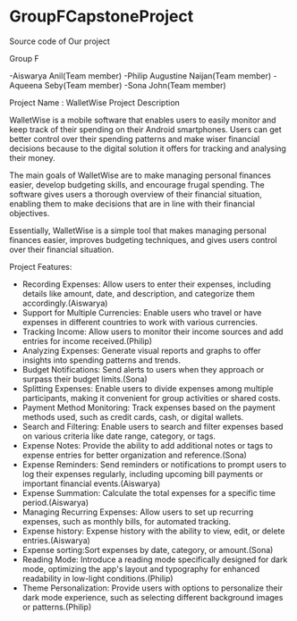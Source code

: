 # GroupFCapstoneProject
Source code of Our project


Group F

-Aiswarya Anil(Team member)
-Philip Augustine Naijan(Team member)
-Aqueena Seby(Team member)
-Sona John(Team member)


Project Name : WalletWise
Project Description

WalletWise is a mobile software that enables users to easily monitor and keep track of their spending on their Android smartphones. Users can get better control over their spending patterns and make wiser financial decisions because to the digital solution it offers for tracking and analysing their money.

The main goals of WalletWise are to make managing personal finances easier, develop budgeting skills, and encourage frugal spending. The software gives users a thorough overview of their financial situation, enabling them to make decisions that are in line with their financial objectives.

Essentially, WalletWise is a simple tool that makes managing personal finances easier, improves budgeting techniques, and gives users control over their financial situation.

Project Features:

-	Recording Expenses: Allow users to enter their expenses, including details like amount, date, and description, and categorize them accordingly.(Aiswarya)
-	Support for Multiple Currencies: Enable users who travel or have expenses in different countries to work with various currencies.
-	Tracking Income: Allow users to monitor their income sources and add entries for income received.(Philip)
-	Analyzing Expenses: Generate visual reports and graphs to offer insights into spending patterns and trends.
-	Budget Notifications: Send alerts to users when they approach or surpass their budget limits.(Sona)
-	Splitting Expenses: Enable users to divide expenses among multiple participants, making it convenient for group activities or shared costs.
-	Payment Method Monitoring: Track expenses based on the payment methods used, such as credit cards, cash, or digital wallets.
-	Search and Filtering: Enable users to search and filter expenses based on various criteria like date range, category, or tags.
-	Expense Notes: Provide the ability to add additional notes or tags to expense entries for better organization and reference.(Sona)
-	Expense Reminders: Send reminders or notifications to prompt users to log their expenses regularly, including upcoming bill payments or important financial events.(Aiswarya)
-	Expense Summation: Calculate the total expenses for a specific time period.(Aiswarya)
-	Managing Recurring Expenses: Allow users to set up recurring expenses, such as monthly bills, for automated tracking.
-	Expense history:   Expense history with the ability to view, edit, or delete entries.(Aiswarya)
-	Expense sorting:Sort expenses by date, category, or amount.(Sona)
-   Reading Mode: Introduce a reading mode specifically designed for dark mode, optimizing the app's layout and typography for enhanced readability in low-light conditions.(Philip)
-   Theme Personalization: Provide users with options to personalize their dark mode experience, such as selecting different background images or patterns.(Philip)


